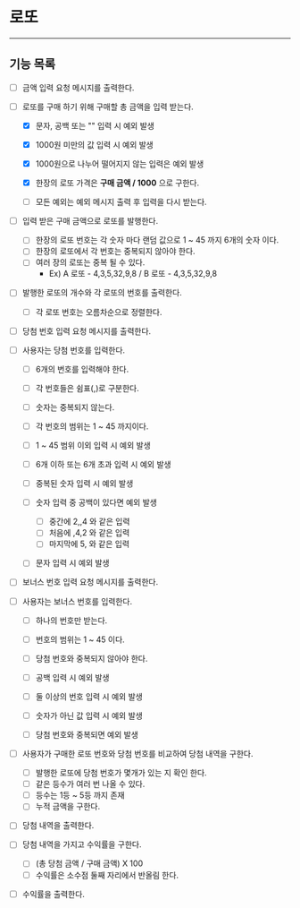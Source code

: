 # 로또

----

## 기능 목록

- [ ] 금액 입력 요청 메시지를 출력한다.
- [ ] 로또를 구매 하기 위해 구매할 총 금액을 입력 받는다.
  - [X] 문자, 공백 또는 "" 입력 시 예외 발생
  - [X] 1000원 미만의 값 입력 시 예외 발생
  - [X] 1000원으로 나누어 떨어지지 않는 입력은 예외 발생
  - [X] 한장의 로또 가격은 **구매 금액 / 1000** 으로 구한다.
  - [ ] 모든 예외는 예외 메시지 출력 후 입력을 다시 받는다.


- [ ] 입력 받은 구매 금액으로 로또를 발행한다.
  - [ ] 한장의 로또 번호는 각 숫자 마다 랜덤 값으로 1 ~ 45 까지 6개의 숫자 이다.
  - [ ] 한장의 로또에서 각 번호는 중복되지 않아야 한다.
  - [ ] 여러 장의 로또는 중복 될 수 있다.
    - Ex) A 로또 - 4,3,5,32,9,8 / B 로또 - 4,3,5,32,9,8

- [ ] 발행한 로또의 개수와 각 로또의 번호를 출력한다.
  - [ ] 각 로또 번호는 오름차순으로 정렬한다.


- [ ] 당첨 번호 입력 요청 메시지를 출력한다.
- [ ] 사용자는 당첨 번호를 입력한다.
  - [ ] 6개의 번호를 입력해야 한다.
  - [ ] 각 번호들은 쉼표(,)로 구분한다.
  - [ ] 숫자는 중복되지 않는다.
  - [ ] 각 번호의 범위는 1 ~ 45 까지이다.
  - [ ] 1 ~ 45 범위 이외 입력 시 예외 발생
  - [ ] 6개 이하 또는 6개 초과 입력 시 예외 발생
  - [ ] 중복된 숫자 입력 시 예외 발생
  - [ ] 숫자 입력 중 공백이 있다면 예외 발생
    - [ ] 중간에 2,,4 와 같은 입력
    - [ ] 처음에 ,4,2 와 같은 입력
    - [ ] 마지막에 5, 와 같은 입력
  - [ ] 문자 입력 시 예외 발생


- [ ] 보너스 번호 입력 요청 메시지를 출력한다.
- [ ] 사용자는 보너스 번호를 입력한다.
  - [ ] 하나의 번호만 받는다.
  - [ ] 번호의 범위는 1 ~ 45 이다.
  - [ ] 당첨 번호와 중복되지 않아야 한다.
  - [ ] 공백 입력 시 예외 발생
  - [ ] 둘 이상의 번호 입력 시 예외 발생
  - [ ] 숫자가 아닌 값 입력 시 예외 발생
  - [ ] 당첨 번호와 중복되면 예외 발생

  
- [ ] 사용자가 구매한 로또 번호와 당첨 번호를 비교하여 당첨 내역을 구한다.
  - [ ] 발행한 로또에 당첨 번호가 몇개가 있는 지 확인 한다.
  - [ ] 같은 등수가 여러 번 나올 수 있다.
  - [ ] 등수는 1등 ~ 5등 까지 존재
  - [ ] 누적 금액을 구한다.
- [ ] 당첨 내역을 출력한다.


- [ ] 당첨 내역을 가지고 수익률을 구한다.
  - [ ] (총 당첨 금액 / 구매 금액) X 100
  - [ ] 수익률은 소수점 둘째 자리에서 반올림 한다.
- [ ] 수익률을 출력한다.